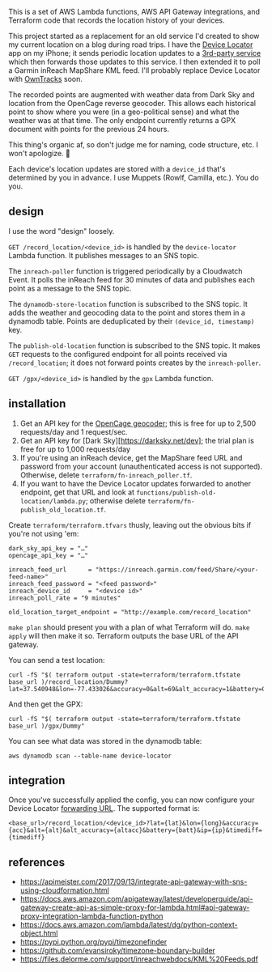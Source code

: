 This is a set of AWS Lambda functions, AWS API Gateway integrations, and Terraform code that records the location history of your devices.

This project started as a replacement for an old service I'd created to show my current location on a blog during road trips.  I have the [Device Locator](https://itunes.apple.com/us/app/device-locator-track-locate-family-members-lost-or/id380395093?mt=8) app on my iPhone; it sends periodic location updates to a [3rd-party service](https://device-locator.com) which then forwards those updates to this service.  I then extended it to poll a Garmin inReach MapShare KML feed.  I'll probably replace Device Locator with [OwnTracks](https://itunes.apple.com/us/app/mqttitude/id692424691?mt=8) soon.

The recorded points are augmented with weather data from Dark Sky and location from the OpenCage reverse geocoder.  This allows each historical point to show where you were (in a geo-political sense) and what the weather was at that time.  The only endpoint currently returns a GPX document with points for the previous 24 hours.

This thing's organic af, so don't judge me for naming, code structure, etc.  I won't apologize. 🧐

Each device's location updates are stored with a `device_id` that's determined by you in advance.  I use Muppets (Rowlf, Camilla, etc.).  You do you.

## design

I use the word "design" loosely.

`GET /record_location/<device_id>` is handled by the `device-locator` Lambda function.  It publishes messages to an SNS topic.

The `inreach-poller` function is triggered periodically by a Cloudwatch Event.  It polls the inReach feed for 30 minutes of data and publishes each point as a message to the SNS topic.

The `dynamodb-store-location` function is subscribed to the SNS topic.  It adds the weather and geocoding data to the point and stores them in a dynamodb table.  Points are deduplicated by their `(device_id, timestamp)` key.

The `publish-old-location` function is subscribed to the SNS topic.  It makes `GET` requests to the configured endpoint for all points received via `/record_location`; it does not forward points creates by the `inreach-poller`.

`GET /gpx/<device_id>` is handled by the `gpx` Lambda function.

## installation

1. Get an API key for the [OpenCage geocoder](https://geocoder.opencagedata.com); this is free for up to 2,500 requests/day and 1 request/sec.
2. Get an API key for [Dark Sky][https://darksky.net/dev]; the trial plan is free for up to 1,000 requests/day
3. If you're using an inReach device, get the MapShare feed URL and password from your account (unauthenticated access is not supported).  Otherwise, delete `terraform/fn-inreach_poller.tf`.
4. If you want to have the Device Locator updates forwarded to another endpoint, get that URL and look at `functions/publish-old-location/lambda.py`; otherwise delete `terraform/fn-publish_old_location.tf`.

Create `terraform/terraform.tfvars` thusly, leaving out the obvious bits if you're not using 'em:

```
dark_sky_api_key = "…"
opencage_api_key = "…"

inreach_feed_url      = "https://inreach.garmin.com/feed/Share/<your-feed-name>"
inreach_feed_password = "<feed password>"
inreach_device_id     = "<device id>"
inreach_poll_rate = "9 minutes"

old_location_target_endpoint = "http://example.com/record_location"
```

`make plan` should present you with a plan of what Terraform will do.  `make apply` will then make it so.  Terraform outputs the base URL of the API gateway.

You can send a test location:

    curl -fS "$( terraform output -state=terraform/terraform.tfstate base_url )/record_location/Dummy?lat=37.540948&lon=-77.433026&accuracy=0&alt=69&alt_accuracy=1&battery=0&ip=127.0.0.1&timediff=-42"

And then get the GPX:

    curl -fS "$( terraform output -state=terraform/terraform.tfstate base_url )/gpx/Dummy"

You can see what data was stored in the dynamodb table:

    aws dynamodb scan --table-name device-locator

## integration

Once you've successfully applied the config, you can now configure your Device Locator [forwarding URL](https://device-locator.com/how_to.php#forwarding).  The supported format is:

    <base_url>/record_location/<device_id>?lat={lat}&lon={long}&accuracy={acc}&alt={alt}&alt_accuracy={altacc}&battery={batt}&ip={ip}&timediff={timediff}

## references

- https://apimeister.com/2017/09/13/integrate-api-gateway-with-sns-using-cloudformation.html
- https://docs.aws.amazon.com/apigateway/latest/developerguide/api-gateway-create-api-as-simple-proxy-for-lambda.html#api-gateway-proxy-integration-lambda-function-python
- https://docs.aws.amazon.com/lambda/latest/dg/python-context-object.html
- https://pypi.python.org/pypi/timezonefinder
- https://github.com/evansiroky/timezone-boundary-builder
- https://files.delorme.com/support/inreachwebdocs/KML%20Feeds.pdf
